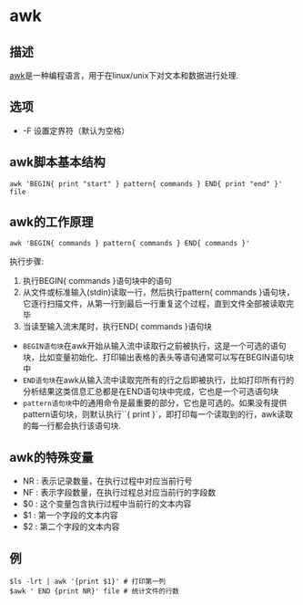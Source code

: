 # awk

## 描述

[awk](http://man.linuxde.net/awk)是一种编程语言，用于在linux/unix下对文本和数据进行处理.

## 选项

- -F 设置定界符（默认为空格）

## awk脚本基本结构
```
awk 'BEGIN{ print "start" } pattern{ commands } END{ print "end" }' file
```

## awk的工作原理
```
awk 'BEGIN{ commands } pattern{ commands } END{ commands }'
```
执行步骤:
1. 执行BEGIN{ commands }语句块中的语句
2. 从文件或标准输入(stdin)读取一行，然后执行pattern{ commands }语句块，它逐行扫描文件，从第一行到最后一行重复这个过程，直到文件全部被读取完毕
3. 当读至输入流末尾时，执行END{ commands }语句块

- `BEGIN语句块`在awk开始从输入流中读取行之前被执行，这是一个可选的语句块，比如变量初始化、打印输出表格的表头等语句通常可以写在BEGIN语句块中
- `END语句块`在awk从输入流中读取完所有的行之后即被执行，比如打印所有行的分析结果这类信息汇总都是在END语句块中完成，它也是一个可选语句块
- `pattern语句块`中的通用命令是最重要的部分，它也是可选的。如果没有提供pattern语句块，则默认执行``{ print }`，即打印每一个读取到的行，awk读取的每一行都会执行该语句块.

## awk的特殊变量

- NR : 表示记录数量，在执行过程中对应当前行号
- NF : 表示字段数量，在执行过程总对应当前行的字段数
- $0 : 这个变量包含执行过程中当前行的文本内容
- $1 : 第一个字段的文本内容
- $2 : 第二个字段的文本内容

## 例
```
$ls -lrt | awk '{print $1}' # 打印第一列
$awk ' END {print NR}' file # 统计文件的行数
```
